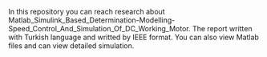 In this repository you can reach research about Matlab_Simulink_Based_Determination-Modelling-Speed_Control_And_Simulation_Of_DC_Working_Motor.
The report written with Turkish language and writted by IEEE format. You can also view Matlab files and can view detailed simulation.
